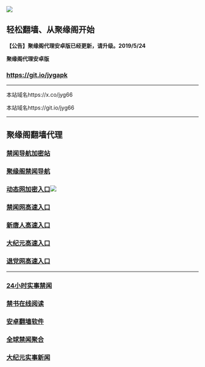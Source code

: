 ![](https://raw.githubusercontent.com/hao369/a/master/j.jpg)



## 轻松翻墙、从聚缘阁开始



**【公告】聚缘阁代理安卓版已经更新，请升级。2019/5/24**

 
**聚缘阁代理安卓版**
### https://git.io/jygapk  

***

本站域名https://x.co/jyg66 

本站域名https://git.io/jyg66



***






## 聚缘阁翻墙代理 

### [禁闻导航加密站](https://dh99.jd4.fun/d)

### [聚缘阁禁闻导航](https://jiu44.jd4.fun/dh)

### [动态网加密入口](https://jiu44.jd4.fun/ssl/jyg/2587)![](https://raw.githubusercontent.com/hao369/a/master/jygdl.gif)

### [禁闻网高速入口](https://jiu44.jd4.fun/ban)

### [新唐人高速入口](https://jiu44.jd4.fun/ssl/jyg/5)

### [大纪元高速入口](https://jiu44.jd4.fun/ssl/jyg/7)

### [退党网高速入口](https://jiu44.jd4.fun/ssl/jyg/8)




***






### [24小时实事禁闻](https://git.io/fj3Go)

### [禁书在线阅读](https://github.com/txyzum203/djy/blob/master/gb/9p.md?flntdtv#1)


### [安卓翻墙软件](https://git.io/afq)

### [全球禁闻聚合](https://github.com/gfw-breaker/banned-news1/blob/master/README.md)

### [大纪元实事新闻](https://git.io/fjmgE)







